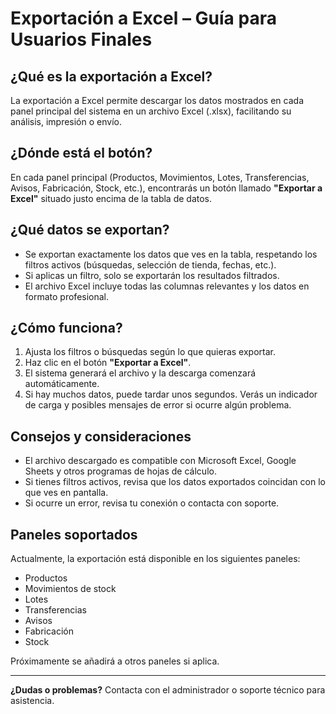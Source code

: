 # Exportación a Excel – Guía para Usuarios Finales

## ¿Qué es la exportación a Excel?
La exportación a Excel permite descargar los datos mostrados en cada panel principal del sistema en un archivo Excel (.xlsx), facilitando su análisis, impresión o envío.

## ¿Dónde está el botón?
En cada panel principal (Productos, Movimientos, Lotes, Transferencias, Avisos, Fabricación, Stock, etc.), encontrarás un botón llamado **"Exportar a Excel"** situado justo encima de la tabla de datos.

## ¿Qué datos se exportan?
- Se exportan exactamente los datos que ves en la tabla, respetando los filtros activos (búsquedas, selección de tienda, fechas, etc.).
- Si aplicas un filtro, solo se exportarán los resultados filtrados.
- El archivo Excel incluye todas las columnas relevantes y los datos en formato profesional.

## ¿Cómo funciona?
1. Ajusta los filtros o búsquedas según lo que quieras exportar.
2. Haz clic en el botón **"Exportar a Excel"**.
3. El sistema generará el archivo y la descarga comenzará automáticamente.
4. Si hay muchos datos, puede tardar unos segundos. Verás un indicador de carga y posibles mensajes de error si ocurre algún problema.

## Consejos y consideraciones
- El archivo descargado es compatible con Microsoft Excel, Google Sheets y otros programas de hojas de cálculo.
- Si tienes filtros activos, revisa que los datos exportados coincidan con lo que ves en pantalla.
- Si ocurre un error, revisa tu conexión o contacta con soporte.

## Paneles soportados
Actualmente, la exportación está disponible en los siguientes paneles:
- Productos
- Movimientos de stock
- Lotes
- Transferencias
- Avisos
- Fabricación
- Stock

Próximamente se añadirá a otros paneles si aplica.

---
**¿Dudas o problemas?**
Contacta con el administrador o soporte técnico para asistencia.
